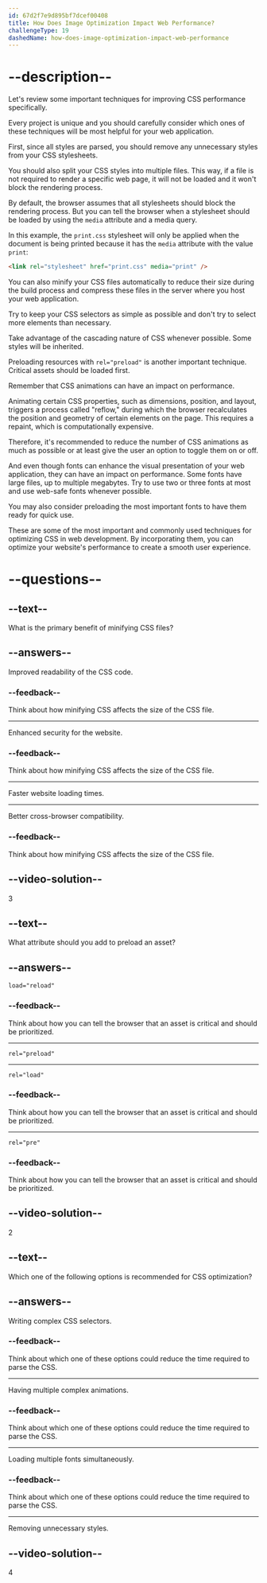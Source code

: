 ```yaml
---
id: 67d2f7e9d895bf7dcef00408
title: How Does Image Optimization Impact Web Performance?
challengeType: 19
dashedName: how-does-image-optimization-impact-web-performance
---
```


# --description--

Let's review some important techniques for improving CSS performance specifically.

Every project is unique and you should carefully consider which ones of these techniques will be most helpful for your web application.

First, since all styles are parsed, you should remove any unnecessary styles from your CSS stylesheets.

You should also split your CSS styles into multiple files. This way, if a file is not required to render a specific web page, it will not be loaded and it won't block the rendering process.

By default, the browser assumes that all stylesheets should block the rendering process. But you can tell the browser when a stylesheet should be loaded by using the `media` attribute and a media query. 

In this example, the `print.css` stylesheet will only be applied when the document is being printed because it has the `media` attribute with the value `print`:

```html
<link rel="stylesheet" href="print.css" media="print" />
```

You can also minify your CSS files automatically to reduce their size during the build process and compress these files in the server where you host your web application.

Try to keep your CSS selectors as simple as possible and don't try to select more elements than necessary.

Take advantage of the cascading nature of CSS whenever possible. Some styles will be inherited.

Preloading resources with `rel="preload"` is another important technique. Critical assets should be loaded first.

Remember that CSS animations can have an impact on performance.

Animating certain CSS properties, such as dimensions, position, and layout, triggers a process called "reflow," during which the browser recalculates the position and geometry of certain elements on the page. This requires a repaint, which is computationally expensive.

Therefore, it's recommended to reduce the number of CSS animations as much as possible or at least give the user an option to toggle them on or off.

And even though fonts can enhance the visual presentation of your web application, they can have an impact on performance. Some fonts have large files, up to multiple megabytes. Try to use two or three fonts at most and use web-safe fonts whenever possible.

You may also consider preloading the most important fonts to have them ready for quick use.

These are some of the most important and commonly used techniques for optimizing CSS in web development. By incorporating them, you can optimize your website's performance to create a smooth user experience.

# --questions--

## --text--

What is the primary benefit of minifying CSS files?

## --answers--

Improved readability of the CSS code.

### --feedback--

Think about how minifying CSS affects the size of the CSS file.

---

Enhanced security for the website.

### --feedback--

Think about how minifying CSS affects the size of the CSS file.

---

Faster website loading times.

---

Better cross-browser compatibility.

### --feedback--

Think about how minifying CSS affects the size of the CSS file.

## --video-solution--

3

## --text--

What attribute should you add to preload an asset?

## --answers--

`load="reload"`

### --feedback--

Think about how you can tell the browser that an asset is critical and should be prioritized.

---

`rel="preload"`

---

`rel="load"`

### --feedback--

Think about how you can tell the browser that an asset is critical and should be prioritized.

---

`rel="pre"`

### --feedback--

Think about how you can tell the browser that an asset is critical and should be prioritized.

## --video-solution--

2

## --text--

Which one of the following options is recommended for CSS optimization?

## --answers--

Writing complex CSS selectors.

### --feedback--

Think about which one of these options could reduce the time required to parse the CSS.

---

Having multiple complex animations.

### --feedback--

Think about which one of these options could reduce the time required to parse the CSS.

---

Loading multiple fonts simultaneously.

### --feedback--

Think about which one of these options could reduce the time required to parse the CSS.

---

Removing unnecessary styles.

## --video-solution--

4
